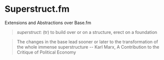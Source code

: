 # Superstruct.fm
Extensions and Abstractions over Base.fm

> *superstruct*: (tr) to build over or on a structure, erect on a foundation

> The changes in the base lead sooner or later to the transformation of the
> whole immense superstructure
> -- Karl Marx, A Contribution to the Critique of Political Economy

